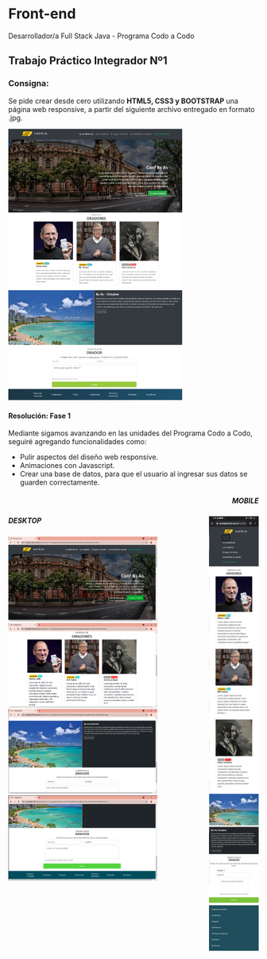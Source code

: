 # Front-end
Desarrollador/a Full Stack Java - Programa Codo a Codo


<h2> Trabajo Práctico Integrador Nº1 </h2>

<h3><b>Consigna:</b></h3>

Se pide crear desde cero utilizando <b>HTML5, CSS3 y BOOTSTRAP</b> una página web responsive,
a partir del siguiente archivo entregado en formato .jpg.

<img src="screenshots/final_front_2021.jpg" width=350px>

<h4>Resolución: Fase 1 </h4>

Mediante sigamos avanzando en las unidades del Programa Codo a Codo, seguiré agregando funcionalidades como:
- Pulir aspectos del diseño web responsive.
- Animaciones con Javascript.
- Crear una base de datos, para que el usuario al ingresar sus datos se guarden correctamente.


<h5 align="right">MOBILE</h5>
<img align="right" src="screenshots/Screen-celular.jpg" width=100px>

<h5>DESKTOP</h5>
<img src="screenshots/screen1.png" width=300px>
<img src="screenshots/screen2.png" width=300px>
<img src="screenshots/screen3.png" width=300px>
<img src="screenshots/screen4.png" width=300px>

